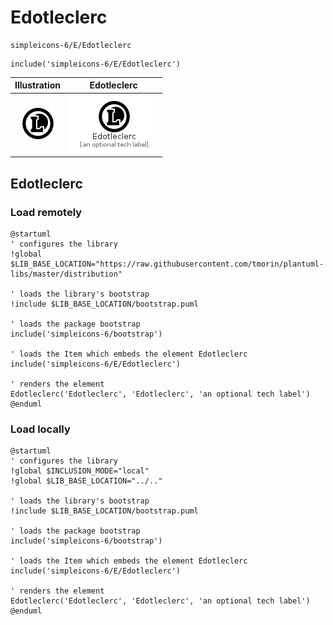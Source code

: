 # Edotleclerc


```text
simpleicons-6/E/Edotleclerc
```

```text
include('simpleicons-6/E/Edotleclerc')
```



| Illustration | Edotleclerc |
| :---: | :---: |
| ![illustration for Illustration](../../simpleicons-6/E/Edotleclerc.png) | ![illustration for Edotleclerc](../../simpleicons-6/E/Edotleclerc.Local.png) |




## Edotleclerc

### Load remotely
```plantuml
@startuml
' configures the library
!global $LIB_BASE_LOCATION="https://raw.githubusercontent.com/tmorin/plantuml-libs/master/distribution"

' loads the library's bootstrap
!include $LIB_BASE_LOCATION/bootstrap.puml

' loads the package bootstrap
include('simpleicons-6/bootstrap')

' loads the Item which embeds the element Edotleclerc
include('simpleicons-6/E/Edotleclerc')

' renders the element
Edotleclerc('Edotleclerc', 'Edotleclerc', 'an optional tech label')
@enduml
```

### Load locally
```plantuml
@startuml
' configures the library
!global $INCLUSION_MODE="local"
!global $LIB_BASE_LOCATION="../.."

' loads the library's bootstrap
!include $LIB_BASE_LOCATION/bootstrap.puml

' loads the package bootstrap
include('simpleicons-6/bootstrap')

' loads the Item which embeds the element Edotleclerc
include('simpleicons-6/E/Edotleclerc')

' renders the element
Edotleclerc('Edotleclerc', 'Edotleclerc', 'an optional tech label')
@enduml
```


